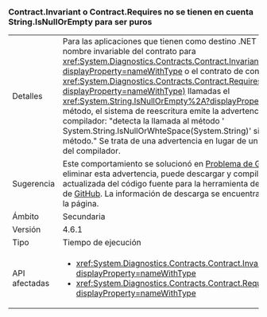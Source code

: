 ### <a name="contractinvariant-or-contractrequirestexception-do-not-consider-stringisnullorempty-to-be-pure"></a>Contract.Invariant o Contract.Requires<TException> no se tienen en cuenta String.IsNullOrEmpty para ser puros

|   |   |
|---|---|
|Detalles|Para las aplicaciones que tienen como destino .NET Framework 4.6.1, si el nombre invariable del contrato para <xref:System.Diagnostics.Contracts.Contract.Invariant%2A?displayProperty=nameWithType> o el contrato de condición previa para <xref:System.Diagnostics.Contracts.Contract.Requires%2A?displayProperty=nameWithType)> llamadas el <xref:System.String.IsNullOrEmpty%2A?displayProperty=nameWithType> método, el sistema de reescritura emite la advertencia CC1036 del compilador: &quot;detecta la llamada al método ' System.String.IsNullOrWhteSpace(System.String)' sin [puro] en el método.&quot; Se trata de una advertencia en lugar de un error del compilador del compilador.|
|Sugerencia|Este comportamiento se solucionó en [Problema de GitHub #339](https://github.com/Microsoft/CodeContracts/issues/339). Para eliminar esta advertencia, puede descargar y compilar una versión actualizada del código fuente para la herramienta de contratos de código de [GitHub](https://github.com/Microsoft/CodeContracts/blob/master/README.md). La información de descarga se encuentra en la parte inferior de la página.|
|Ámbito|Secundaria|
|Versión|4.6.1|
|Tipo|Tiempo de ejecución|
|API afectadas|<ul><li><xref:System.Diagnostics.Contracts.Contract.Invariant(System.Boolean)?displayProperty=nameWithType></li><li><xref:System.Diagnostics.Contracts.Contract.Requires(System.Boolean)?displayProperty=nameWithType></li></ul>|

